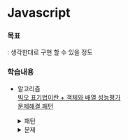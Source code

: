 # Javascript

### 목표
: 생각한대로 구현 할 수 있을 정도  

### 학습내용
- 알고리즘    
  [빅오 표기법이란 + 객체와 배열 성능평가](./md/bigO.md)    
  [문제해결 패턴](./md/problemSolvingPattern.md)    
  <details>
  <summary>패턴</summary>

  [알고리즘 패턴 : 빈도수 세기 패턴 - Anagrams](./md/pattern/frequencyCounter.md)    
  [알고리즘 패턴 : 다중 포인터 패턴 - countUniqueValues](./md/pattern/multiplePointer.md)    
  [알고리즘 패턴 : 슬라이딩 윈도우 - maxSum](./md/pattern/slidingWindow.md)    
  [알고리즘 패턴 : 분할과 정복 - binarySearch](./md/pattern/divideAndConquer.md)    

  [알고리즘 패턴 : 정렬 - bubblesort](./md/pattern/sort/bubblesort.md)    
  [알고리즘 패턴 : 정렬 - selectionSort](./md/pattern/sort/selectionsort.md)    
  [알고리즘 패턴 : 정렬 - insertionsort](./md/pattern/sort/insertionsort.md)    
  [알고리즘 패턴 : 정렬 - mergeSort](./md/pattern/sort/mergeSort.md)    
  </details>

  <details>
  <summary>문제</summary>

  [알고리즘 문제 : sameFrequency](./md/problem/sameFrequency.md)    
  [알고리즘 문제 : areThereDuplicates](./md/problem/areThereDuplicates.md)    
  [알고리즘 문제 : averagePair](./md/problem/averagePair.md)    
  [알고리즘 문제 : isSubsequence](./md/problem/isSubsequence.md)    
  [알고리즘 문제 : maxSubarraySum](./md/problem/maxSubarraySum.md)    
  [알고리즘 문제 : minSubArrayLen](./md/problem/minSubArrayLen.md)    
  [알고리즘 문제 : findLongestSubstring](./md/problem/findLongestSubstring.md)    

  [알고리즘 문제 : recursion](./md/problem/recursion/recursion.md)    
  [알고리즘 문제 : reverse](./md/problem/recursion/reverse.md)    
  [알고리즘 문제 : isPalindrome](./md/problem/recursion/isPalindrome.md)    
  [알고리즘 문제 : someRecursive](./md/problem/recursion/someRecursive.md)    
  [알고리즘 문제 : flatten](./md/problem/recursion/flatten.md)    
  [알고리즘 문제 : capitalizeFirst](./md/problem/recursion/capitalizeFirst.md)    
  [알고리즘 문제 : nestedEvenSum](./md/problem/recursion/nestedEvenSum.md)    
  [알고리즘 문제 : capitalizeWords](./md/problem/recursion/capitalizeWords.md)    
  [알고리즘 문제 : stringifyNumbers](./md/problem/recursion/stringifyNumbers.md)    
  [알고리즘 문제 : collectStrings](./md/problem/recursion/collectStrings.md)    

  [알고리즘 문제 : searchAlgorithm](./md/problem/searchAlgorithm.md)    
  </details>

<!-- ## 블로그
[[JS] 공공데이터포털 오픈 API를 XMLhttp, Fetch, Axios 방법으로 호출하기](https://inseong1204.tistory.com/110) -->